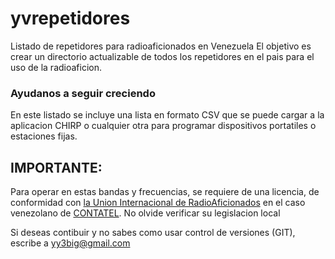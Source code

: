 # yvrepetidores
Listado de repetidores para radioaficionados en Venezuela
El objetivo es crear un directorio actualizable de todos los repetidores
en el pais para el uso de la radioaficion. 

### Ayudanos a seguir creciendo
En este listado se incluye una lista en formato CSV que se puede cargar
a la aplicacion CHIRP o cualquier otra para programar dispositivos 
portatiles o estaciones fijas.

## IMPORTANTE:
Para operar en estas bandas y frecuencias, se requiere de una licencia,
de conformidad con [la Union Internacional de RadioAficionados](https://www.iaru.org/)
en el caso venezolano de [CONTATEL](https://conatel.gob.ve/?page_id=15). No olvide
verificar su legislacion local

Si deseas contibuir y no sabes como usar control de versiones (GIT), 
escribe a yy3big@gmail.com
